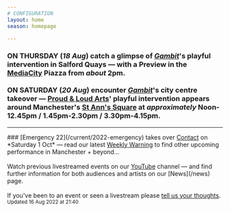 ```yaml
---
# CONFIGURATION
layout: home
season: homepage

---
```

### ON THURSDAY (*18 Aug*) catch a glimpse of *[Gambit](/current/2022-springsummer/gambit)*'s playful intervention in Salford Quays — with a Preview in the <a href="https://mediacityuk.co.uk/visit-us" target="_blank">MediaCity</a> Piazza from *about* 2pm.<br><br>ON SATURDAY (*20 Aug*) encounter *[Gambit](/current/2022-springsummer/gambit)*'s city centre takeover — <a href="https://proudandloudarts.com" target="_blank">Proud & Loud Arts</a>' playful intervention appears around Manchester's <a href="https://creativetourist.com/venue/st-anns-square" target="_blank">St Ann's Square</a> at *approximately* Noon-12.45pm / 1.45pm-2.30pm / 3.30pm-4.15pm.         
<hr>         
### [Emergency 22](/current/2022-emergency) takes over <a href="https://contactmcr.com" target="_blank">Contact</a> on *Saturday 1 Oct* — read our latest <a href="http://wordofwarning.posthaven.com" target="_blank">Weekly Warning</a> to find other upcoming performance in Manchester + beyond…<br><br>Watch previous livestreamed events on our <a href="http://bit.ly/YTwarnmcr" target="_blank">YouTube</a> channel — and find further information for both audiences and artists on our [News](/news) page.<br><br>If you've been to an event or seen a livestream please <a href="http://bit.ly/warnmcrfeedback" target="_blank">tell us your thoughts</a>.         
<small>Updated 16 Aug 2022 at 21:40</small>
